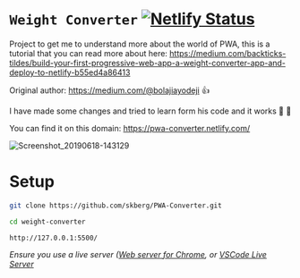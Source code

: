 # `Weight Converter`   [![Netlify Status](https://api.netlify.com/api/v1/badges/78f8a231-9dd8-45cc-a1b8-ebc86a48dcaf/deploy-status)](https://app.netlify.com/sites/bolaji-wc/deploys)

Project to get me to understand more about the world of PWA, this is a tutorial that you can read more about here: https://medium.com/backticks-tildes/build-your-first-progressive-web-app-a-weight-converter-app-and-deploy-to-netlify-b55ed4a86413

Original author: https://medium.com/@bolajiayodeji 👍

I have made some changes and tried to learn form his code and it works 👏 👏  


You can find it on this domain: https://pwa-converter.netlify.com/  

![Screenshot_20190618-143129](https://user-images.githubusercontent.com/32140076/59682185-f79f8900-91d5-11e9-9be7-9e9f3be5d72e.png)

# Setup
```bash
git clone https://github.com/skberg/PWA-Converter.git
```
```bash
cd weight-converter
```
```
http://127.0.0.1:5500/
```


*Ensure you use a live server ([Web server for Chrome](https://chrome.google.com/webstore/detail/web-server-for-chrome/ofhbbkphhbklhfoeikjpcbhemlocgigb?hl=en), or [VSCode Live Server](https://marketplace.visualstudio.com/items?itemName=ritwickdey.LiveServer)*
